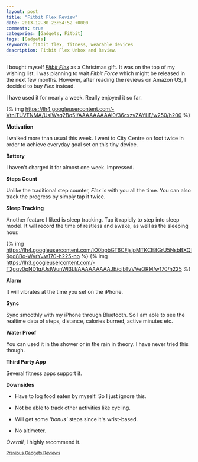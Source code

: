 ```yaml
---
layout: post
title: "Fitbit Flex Review"
date: 2013-12-30 23:54:52 +0000
comments: true
categories: [Gadgets, Fitbit]
tags: [Gadgets]
keywords: fitbit flex, fitness, wearable devices
description: Fitbit Flex Unbox and Review.
---
```


I bought myself [_Fitbit Flex_](http://www.fitbit.com/uk) as a Christmas gift. It was on the top of my wishing list. I was planning to wait _Fitbit Force_ which might be released in the next few months. However, after reading the reviews on Amazon US, I decided to buy _Flex_ instead. 

I have used it for nearly a week. Really enjoyed it so far. 

{% img https://lh4.googleusercontent.com/-VtniTUVFNMA/UsIWsq2Bq5I/AAAAAAAAAI0/36cxzvZAYLE/w250/h200 %}

__Motivation__

I walked more than usual this week. I went to City Centre on foot twice in order to achieve everyday goal set on this tiny device. 

__Battery__

I haven't charged it for almost one week. Impressed.

__Steps Count__

Unlike the traditional step counter, _Flex_ is with you all the time. You can also track the progress by simply tap it twice.   

__Sleep Tracking__

Another feature I liked is sleep tracking. Tap it rapidly to step into sleep model. It will record the time of restless and awake, as well as the sleeping hour.

{% img https://lh4.googleusercontent.com/iO0bpbGT6CFjslpMTKCE8GrU5NsbBXQI9gd8Bo-WvrY=w170-h225-no %} {% img https://lh3.googleusercontent.com/-T2gqv0pND1g/UsIWunWl3LI/AAAAAAAAAJE/ojbTvVVeQRM/w170/h225 %}

__Alarm__

It will vibrates at the time you set on the iPhone.

__Sync__

Sync smoothly with my iPhone through Bluetooth. So I am able to see the realtime data of steps, distance, calories burned, active minutes etc. 

__Water Proof__

You can used it in the shower or in the rain in theory. I have never tried this though.

__Third Party App__

Several fitness apps support it. 

__Downsides__

* Have to log food eaten by myself. So I just ignore this.

* Not be able to track other activities like cycling.

* Will get some _'bonus'_ steps since it's wrist-based.

* No altimeter. 


_Overall_, I highly recommend it.


<sub>[Previous Gadgets Reviews](http://lawrencesun.info/blog/?cat=71) </sub>

